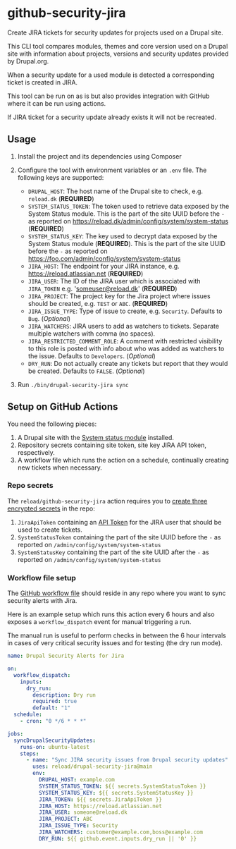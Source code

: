 # github-security-jira

Create JIRA tickets for security updates for projects used on a Drupal site.

This CLI tool compares modules, themes and core version used on a Drupal site
with information about projects, versions and security updates provided by
Drupal.org.

When a security update for a used module is detected a corresponding ticket is
created in JIRA.

This tool can be run on as is but also provides integration with GitHub where it
can be run using actions.

If JIRA ticket for a security update already exists it will not be recreated.

## Usage

1. Install the project and its dependencies using Composer
2. Configure the tool with environment variables or an `.env` file. The
   following keys are supported:

   - `DRUPAL_HOST`: The host name of the Drupal site to check, e.g. `reload.dk`
     (**REQUIRED**)
   - `SYSTEM_STATUS_TOKEN`: The token used to retrieve data exposed by the
     System Status module. This is the part of the site UUID before the `-` as
     reported on <https://reload.dk/admin/config/system/system-status>
     (**REQUIRED**)
   - `SYSTEM_STATUS_KEY`: The key used to decrypt data exposed by the System
     Status module (**REQUIRED**). This is the part of the site UUID before the
     `-` as reported on <https://foo.com/admin/config/system/system-status>
   - `JIRA_HOST`: The endpoint for your JIRA instance, e.g.
     <https://reload.atlassian.net> (**REQUIRED**)
   - `JIRA_USER`: The ID of the JIRA user which is associated with `JIRA_TOKEN`
     e.g. 'someuser@reload.dk' (**REQUIRED**)
   - `JIRA_PROJECT`: The project key for the Jira project where issues should be
     created, e.g. `TEST` or `ABC`. (**REQUIRED**)
   - `JIRA_ISSUE_TYPE`: Type of issue to create, e.g. `Security`. Defaults to
     `Bug`. (*Optional*)
   - `JIRA_WATCHERS`: JIRA users to add as watchers to tickets. Separate
     multiple watchers with comma (no spaces).
   - `JIRA_RESTRICTED_COMMENT_ROLE`: A comment with restricted visibility to
     this role is posted with info about who was added as watchers to the issue.
     Defaults to `Developers`. (*Optional*)
   - `DRY_RUN`: Do not actually create any tickets but report that they would be
     created. Defaults to `FALSE`. (*Optional*)

3. Run `./bin/drupal-security-jira sync`

## Setup on GitHub Actions

You need the following pieces:

1. A Drupal site with the [System status module](https://www.drupal.org/project/system_status)
   installed.
2. Repository secrets containing site token, site key JIRA API token,
   respectively.
3. A workflow file which runs the action on a schedule, continually creating new
   tickets when necessary.

### Repo secrets

The `reload/github-security-jira` action requires you to
[create three encrypted secrets](https://help.github.com/en/actions/automating-your-workflow-with-github-actions/creating-and-using-encrypted-secrets#creating-encrypted-secrets)
in the repo:

1. `JiraApiToken` containing an [API Token](https://confluence.atlassian.com/cloud/api-tokens-938839638.html)
   for the JIRA user that should be used to create tickets.
2. `SystemStatusToken` containing the part of the site UUID before the `-` as
   reported on `/admin/config/system/system-status`
3. `SystemStatusKey` containing the part of the site UUID after the `-` as
   reported on `/admin/config/system/system-status`

### Workflow file setup

The [GitHub workflow file](https://help.github.com/en/actions/automating-your-workflow-with-github-actions/configuring-a-workflow#creating-a-workflow-file)
should reside in any repo where you want to sync security alerts with Jira.

Here is an example setup which runs this action every 6 hours and also
exposes a `workflow_dispatch` event for manual triggering a run.

The manual run is useful to perform checks in between the 6 hour
intervals in cases of very critical security issues and for testing
(the dry run mode).

```yaml
name: Drupal Security Alerts for Jira

on:
  workflow_dispatch:
    inputs:
      dry_run:
        description: Dry run
        required: true
        default: "1"
  schedule:
    - cron: "0 */6 * * *"

jobs:
  syncDrupalSecurityUpdates:
    runs-on: ubuntu-latest
    steps:
      - name: "Sync JIRA security issues from Drupal security updates"
        uses: reload/drupal-security-jira@main
        env:
          DRUPAL_HOST: example.com
          SYSTEM_STATUS_TOKEN: ${{ secrets.SystemStatusToken }}
          SYSTEM_STATUS_KEY: ${{ secrets.SystemStatusKey }}
          JIRA_TOKEN: ${{ secrets.JiraApiToken }}
          JIRA_HOST: https://reload.atlassian.net
          JIRA_USER: someone@reload.dk
          JIRA_PROJECT: ABC
          JIRA_ISSUE_TYPE: Security
          JIRA_WATCHERS: customer@example.com,boss@example.com
          DRY_RUN: ${{ github.event.inputs.dry_run || '0' }}
```

